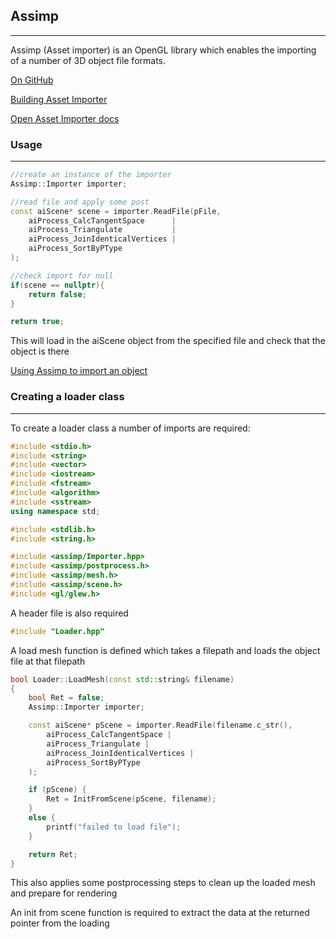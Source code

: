 ## Assimp
---
Assimp (Asset importer) is an OpenGL library which enables the importing of a number of 3D object file formats.

[On GitHub](https://github.com/assimp/assimp)

[Building Asset Importer](https://github.com/assimp/assimp/blob/master)

[Open Asset Importer docs](https://assimp-docs.readthedocs.io/en/latest/API/API-Documentation.html)

### Usage
---
```c++
//create an instance of the importer
Assimp::Importer importer;

//read file and apply some post
const aiScene* scene = importer.ReadFile(pFile,
	aiProcess_CalcTangentSpace		|
	aiProcess_Triangulate			|
	aiProcess_JoinIdenticalVertices	|
	aiProcess_SortByPType
);

//check import for null
if(scene == nullptr){
	return false;
}

return true;
```

This will load in the aiScene object from the specified file and check that the object is there

[Using Assimp to import an object](https://ogldev.org/www/tutorial22/tutorial22.html)

### Creating a loader class
---
To create a loader class a number of imports are required:

```c++
#include <stdio.h>
#include <string>
#include <vector>
#include <iostream>
#include <fstream>
#include <algorithm>
#include <sstream>
using namespace std;

#include <stdlib.h>
#include <string.h>

#include <assimp/Importer.hpp>
#include <assimp/postprocess.h>
#include <assimp/mesh.h>
#include <assimp/scene.h>
#include <gl/glew.h>
```

A header file is also required

```c++
#include "Loader.hpp"
```

A load mesh function is defined which takes a filepath and loads the object file at that filepath

```c++
bool Loader::LoadMesh(const std::string& filename)
{
	bool Ret = false;
	Assimp::Importer importer;

	const aiScene* pScene = importer.ReadFile(filename.c_str(),
		aiProcess_CalcTangentSpace |
		aiProcess_Triangulate |
		aiProcess_JoinIdenticalVertices |
		aiProcess_SortByPType
	);

	if (pScene) {
		Ret = InitFromScene(pScene, filename);
	}
	else {
		printf("failed to load file");
	}

	return Ret;
}
```

This also applies some postprocessing steps to clean up the loaded mesh and prepare for rendering

An init from scene function is required to extract the data at the returned pointer from the loading

```c++

```